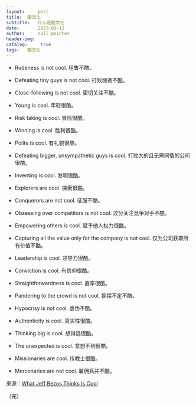 ```yaml
---
layout:     post
title:	酷文化
subtitle:   什么是酷文化
date:       2022-03-12
author: 	null pointer
header-img: 
catalog: 	 true
tags: 	酷文化
---
```


* Rudeness is not cool.  粗鲁不酷。

* Defeating tiny guys is not cool.  打败弱者不酷。

* Close-following is not cool.  密切关注不酷。

* Young is cool.  年轻很酷。

* Risk taking is cool. 冒险很酷。

* Winning is cool. 胜利很酷。

* Polite is cool.  有礼貌很酷。

* Defeating bigger, unsympathetic guys is cool.  打败大的且无需同情的公司很酷。

* Inventing is cool.  发明很酷。

* Explorers are cool.  探索很酷。

* Conquerors are not cool.  征服不酷。

* Obsessing over competitors is not cool.  过分关注竞争对手不酷。

* Empowering others is cool.  赋予他人权力很酷。

* Capturing all the value only for the company is not cool.  仅为公司获取所有价值不酷。

* Leadership is cool.  领导力很酷。

* Conviction is cool.  有信仰很酷。

* Straightforwardness is cool.  直率很酷。

* Pandering to the crowd is not cool.  摇摆不定不酷。

* Hypocrisy is not cool. 虚伪不酷。

* Authenticity is cool.  真实性很酷。

* Thinking big is cool.  想得远很酷。

* The unexpected is cool.  意想不到很酷。

* Missionaries are cool.  传教士很酷。

* Mercenaries are not cool.  雇佣兵并不酷。


来源：[What Jeff Bezos Thinks Is Cool](https://www.schlaf.me/thoughts/2014/03/15/what-jeff-bezos-thinks-is-cool)   

（完）